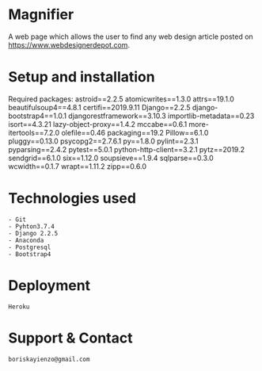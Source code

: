 # Magnifier
 A web page which allows the user to find any web design article posted on https://www.webdesignerdepot.com.

 # Setup and installation

  Required packages:
    astroid==2.2.5
    atomicwrites==1.3.0
    attrs==19.1.0
    beautifulsoup4==4.8.1
    certifi==2019.9.11
    Django==2.2.5
    django-bootstrap4==1.0.1
    djangorestframework==3.10.3
    importlib-metadata==0.23
    isort==4.3.21
    lazy-object-proxy==1.4.2
    mccabe==0.6.1
    more-itertools==7.2.0
    olefile==0.46
    packaging==19.2
    Pillow==6.1.0
    pluggy==0.13.0
    psycopg2==2.7.6.1
    py==1.8.0
    pylint==2.3.1
    pyparsing==2.4.2
    pytest==5.0.1
    python-http-client==3.2.1
    pytz==2019.2
    sendgrid==6.1.0
    six==1.12.0
    soupsieve==1.9.4
    sqlparse==0.3.0
    wcwidth==0.1.7
    wrapt==1.11.2
    zipp==0.6.0

# Technologies used

    - Git
    - Pyhton3.7.4
    - Django 2.2.5
    - Anaconda
    - Postgresql
    - Bootstrap4

# Deployment
    Heroku

# Support & Contact

    boriskayienzo@gmail.com